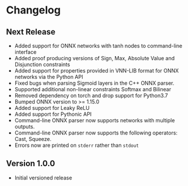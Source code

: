 # Changelog

## Next Release
* Added support for ONNX networks with tanh nodes to command-line interface
* Added proof producing versions of Sign, Max, Absolute Value and Disjunction constraints
* Added support for properties provided in VNN-LIB format for ONNX networks via the Python API
* Fixed bugs when parsing Sigmoid layers in the C++ ONNX parser.
* Supported additional non-linear constraints Softmax and Bilinear
* Removed dependency on torch and drop support for Python3.7
* Bumped ONNX version to >= 1.15.0
* Added support for Leaky ReLU
* Added support for Pythonic API
* Command-line ONNX parser now supports networks with multiple outputs.
* Command-line ONNX parser now supports the following operators: Cast, Squeeze.
* Errors now are printed on `stderr` rather than `stdout`

## Version 1.0.0
* Initial versioned release
